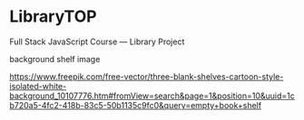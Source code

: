 # LibraryTOP
Full Stack JavaScript Course — Library Project


background shelf image 

https://www.freepik.com/free-vector/three-blank-shelves-cartoon-style-isolated-white-background_10107776.htm#fromView=search&page=1&position=10&uuid=1cb720a5-4fc2-418b-83c5-50b1135c9fc0&query=empty+book+shelf
